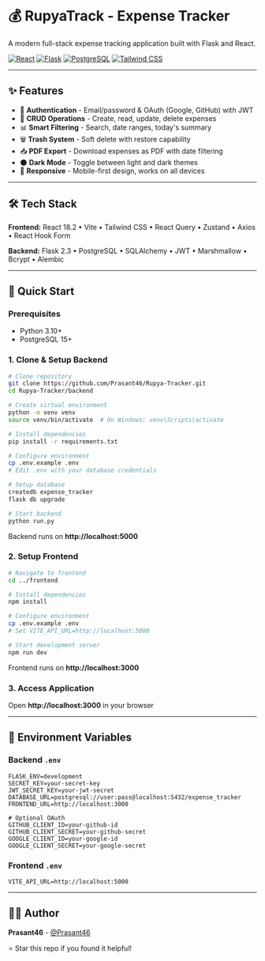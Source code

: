 # 💰 RupyaTrack - Expense Tracker

A modern full-stack expense tracking application built with Flask and React.

[![React](https://img.shields.io/badge/React-18.2.0-61DAFB?style=flat&logo=react&logoColor=white)](https://reactjs.org/)
[![Flask](https://img.shields.io/badge/Flask-2.3.3-000000?style=flat&logo=flask&logoColor=white)](https://flask.palletsprojects.com/)
[![PostgreSQL](https://img.shields.io/badge/PostgreSQL-15+-336791?style=flat&logo=postgresql&logoColor=white)](https://www.postgresql.org/)
[![Tailwind CSS](https://img.shields.io/badge/Tailwind-3.3.3-38B2AC?style=flat&logo=tailwind-css&logoColor=white)](https://tailwindcss.com/)

---

## ✨ Features

- 🔐 **Authentication** - Email/password & OAuth (Google, GitHub) with JWT
- 💸 **CRUD Operations** - Create, read, update, delete expenses
- 📊 **Smart Filtering** - Search, date ranges, today's summary
- 🗑️ **Trash System** - Soft delete with restore capability
- 📥 **PDF Export** - Download expenses as PDF with date filtering
- 🌑 **Dark Mode** - Toggle between light and dark themes
- 📱 **Responsive** - Mobile-first design, works on all devices

---

## 🛠 Tech Stack

**Frontend:** React 18.2 • Vite • Tailwind CSS • React Query • Zustand • Axios • React Hook Form

**Backend:** Flask 2.3 • PostgreSQL • SQLAlchemy • JWT • Marshmallow • Bcrypt • Alembic

---

## 🚀 Quick Start

### Prerequisites
- Python 3.10+
- PostgreSQL 15+

### 1. Clone & Setup Backend

```bash
# Clone repository
git clone https://github.com/Prasant46/Rupya-Tracker.git
cd Rupya-Tracker/backend

# Create virtual environment
python -m venv venv
source venv/bin/activate  # On Windows: venv\Scripts\activate

# Install dependencies
pip install -r requirements.txt

# Configure environment
cp .env.example .env
# Edit .env with your database credentials

# Setup database
createdb expense_tracker
flask db upgrade

# Start backend
python run.py
```

Backend runs on **http://localhost:5000**

### 2. Setup Frontend

```bash
# Navigate to frontend
cd ../frontend

# Install dependencies
npm install

# Configure environment
cp .env.example .env
# Set VITE_API_URL=http://localhost:5000

# Start development server
npm run dev
```

Frontend runs on **http://localhost:3000**

### 3. Access Application

Open **http://localhost:3000** in your browser

---

## 🔑 Environment Variables

### Backend `.env`
```env
FLASK_ENV=development
SECRET_KEY=your-secret-key
JWT_SECRET_KEY=your-jwt-secret
DATABASE_URL=postgresql://user:pass@localhost:5432/expense_tracker
FRONTEND_URL=http://localhost:3000

# Optional OAuth
GITHUB_CLIENT_ID=your-github-id
GITHUB_CLIENT_SECRET=your-github-secret
GOOGLE_CLIENT_ID=your-google-id
GOOGLE_CLIENT_SECRET=your-google-secret
```

### Frontend `.env`
```env
VITE_API_URL=http://localhost:5000
```

---


## 👨‍💻 Author

**Prasant46** - [@Prasant46](https://github.com/Prasant46)

⭐ Star this repo if you found it helpful!